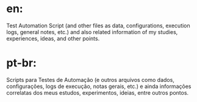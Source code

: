 # en: 
Test Automation Script
(and other files as data, configurations, execution logs, general notes, etc.)
and also related information of my studies, experiences, ideas, and other points.

# pt-br: 
Scripts para Testes de Automação 
(e outros arquivos como dados, configurações, logs de execução, notas gerais, etc.) 
e ainda informações correlatas dos meus estudos, experimentos, ideias, entre outros pontos.
